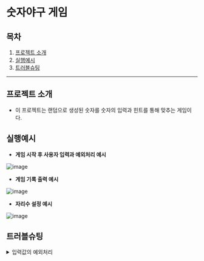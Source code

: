 # 숫자야구 게임

## 목차
1. [프로젝트 소개](#프로젝트-소개)
2. [실행예시](#실행예시)
3. [트러블슈팅](#트러블슈팅)
---

## 프로젝트 소개
- 이 프로젝트는 랜덤으로 생성된 숫자를 숫자의 입력과 힌트를 통해 맞추는 게임이다.

## 실행예시
- <b>게임 시작 후 사용자 입력과 예외처리 예시</b>

![image](https://github.com/user-attachments/assets/6b859e0f-bca5-47e2-8040-4576fb4f35bc)


- <b>게임 기록 출력 예시</b>

![image](https://github.com/user-attachments/assets/f60547d9-99d7-4090-a075-55ec06d0cd23)

- <b>자리수 설정 예시</b>

![image](https://github.com/user-attachments/assets/eae07710-fed4-4a50-8a21-6737dc76725e)

## 트러블슈팅

<details>
  <summary>입력값의 예외처리</summary>

- 개요<br>
사용자에게 게임 숫자 입력 시 예외처리 문장을 "잘못된 입력입니다"로 통일함

- 문제 상황 <br>
예외처리로 출력된 "잘못된 입력입니다"로는 사용자가 무슨 문제가 있는지 명확하게 알아차리기 힘들다.

 ``` java
    try {
        String num_string = sc.nextLine();
    
        int num = Integer.parseInt(num_string);
    
        int[] digit = new int[10];
    
        for(int i=0; i<num_string.length(); i++){
            digit[num_string.charAt(i)-'0']++;
        }
    
        if(digit[0]>=1)
            throw  new Exception();
    
        int cnt=0;
    
        for(int val : digit){
            if(val>1)
                throw new Exception();
    
            cnt+=val;
        }
    
        if(cnt!=level)
            throw new Exception();
    
        result = num;
    }
    catch (Exception e) {
        System.out.println("잘못된 숫자를 입력했습니다.");
        result=-1;
    }

 ```

- 해결 <br>
예외 처리에 대한 내용을 명확하기 위해 chained exception과 getMessage() 함수를 사용했다.

``` java
    try {
        String num_string = sc.nextLine();

        int num = Integer.parseInt(num_string);

        int[] digit = new int[10];

        for (int i = 0; i < num_string.length(); i++) {
            digit[num_string.charAt(i) - '0']++;
        }

        if (digit[0] >= 1)
            throw new Exception("0을 포함할 수 없습니다\n");

        int cnt = 0;

        for (int val : digit) {
            if (val > 1)
                throw new Exception("중복된 숫자를 사용할 수 없습니다\n");

            cnt += val;
        }

        if (cnt != level)
            throw new Exception(level + "자리 숫자를 입력해주세요\n");

        result = num;
    } catch (NumberFormatException e) {
        System.out.println("숫자만 입력해주세요\n");
        continue;
    } catch (Exception e) {
        System.out.println(e.getMessage());
        continue;
    }
```
- 결론 <br>
각기 다른 오류에 대해 통일해서 출력하는 것보다 명확하게 나누는 것이 실행 및 테스트시 사용자가 이해하기 쉽다 

</details>
